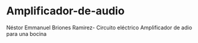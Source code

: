 # Amplificador-de-audio
Néstor Emmanuel Briones Ramirez- Circuito eléctrico Amplificador de adio para una bocina  
